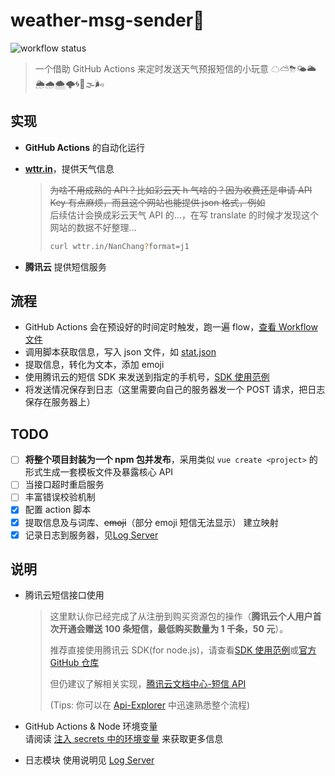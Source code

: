 # weather-msg-sender💌

![workflow status](https://github.com/linbudu599/weather-msg-sender/workflows/Auto%20Sender%20Workflow/badge.svg)

> 一个借助 GitHub Actions 来定时发送天气预报短信的小玩意 ☁⛅⛈🌤🌥🌦🌧🌨🌩🌀🌂🌫🌬

## 实现

- **GitHub Actions** 的自动化运行
- [**wttr.in**](https://wttr.in/)，提供天气信息

  > ~~为啥不用成熟的 API？比如彩云天 h 气啥的？因为收费还是申请 API Key 有点麻烦，而且这个网站也能提供 json 格式，例如~~  
  > 后续估计会换成彩云天气 API 的...，在写 translate 的时候才发现这个网站的数据不好整理...
  >
  > ```bash
  > curl wttr.in/NanChang?format=j1
  > ```

- **腾讯云** 提供短信服务

## 流程

- GitHub Actions 会在预设好的时间定时触发，跑一遍 flow，[查看 Workflow 文件](./.github/workflows/action.yml)
- 调用脚本获取信息，写入 json 文件，如 [stat.json](tmp/stat.json)
- 提取信息，转化为文本，添加 emoji
- 使用腾讯云的短信 SDK 来发送到指定的手机号，[SDK 使用范例](server/send.js)
- 将发送情况保存到日志（这里需要向自己的服务器发一个 POST 请求，把日志保存在服务器上）

## TODO

- [ ] **将整个项目封装为一个 npm 包并发布**，采用类似 `vue create <project>` 的形式生成一套模板文件及暴露核心 API
- [ ] 当接口超时重启服务
- [ ] 丰富错误校验机制
- [x] 配置 action 脚本
- [x] 提取信息及与词库、~~emoji~~（部分 emoji 短信无法显示） 建立映射
- [x] 记录日志到服务器，见[Log Server](https://github.com/linbudu599/Log_Server)

## 说明

- 腾讯云短信接口使用

  > 这里默认你已经完成了从注册到购买资源包的操作（**腾讯云个人用户首次开通会赠送 100 条短信，最低购买数量为 1 千条，50 元**）。
  >
  > 推荐直接使用腾讯云 SDK(for node.js)，请查看[SDK 使用范例](server/send.js)或[官方 GitHub 仓库](https://github.com/TencentCloud/tencentcloud-sdk-nodejs)
  >
  > 但仍建议了解相关实现，[腾讯云文档中心-短信 API](https://cloud.tencent.com/document/product/382/3776)
  >
  > (Tips: 你可以在 [Api-Explorer](https://console.cloud.tencent.com/api/explorer?Product=sms&Version=2019-07-11&Action=SendSms&SignVersion=) 中迅速熟悉整个流程)

- GitHub Actions & Node 环境变量  
  请阅读 [注入 secrets 中的环境变量](docs/env_inject.md) 来获取更多信息

- 日志模块
  使用说明见 [Log Server](https://github.com/linbudu599/Log_Server)
